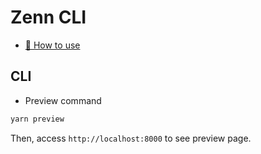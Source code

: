 # Zenn CLI

* [📘 How to use](https://zenn.dev/zenn/articles/zenn-cli-guide)

## CLI

* Preview command

```bash
yarn preview
```

Then, access `http://localhost:8000` to see preview page.
